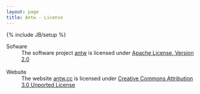 ```yaml
---
layout: page
title: Antw - License
---
```

{% include JB/setup %}

<dl class="dl-horizontal">
  <dt>Sofware</dt>
  <dd>The software project <a href="https://github.com/mbauhardt/antw">antw</a> is licensed under <a href="http://www.apache.org/licenses/LICENSE-2.0.html">Apache License, Version 2.0</a></dd>
  <br>

  <dt>Website</dt>
  <dd>The website <a href="http://www.antw.cc">antw.cc</a> is licensed under <a href="http://creativecommons.org/licenses/by/3.0/">Creative Commons Attribution 3.0 Unported License</a></dd>
  <br>

</dl>
